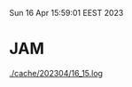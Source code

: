 Sun 16 Apr 15:59:01 EEST 2023
# JAM
<a href='./cache/202304/16_15.log'>./cache/202304/16_15.log</a>
